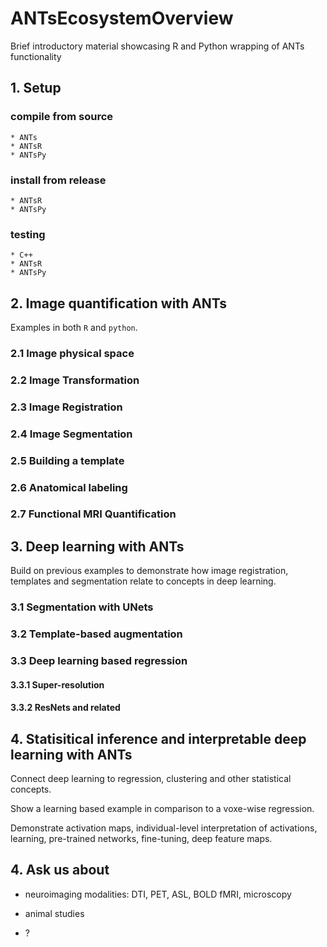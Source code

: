 # ANTsEcosystemOverview
Brief introductory material showcasing R and Python wrapping of ANTs functionality


## 1. Setup

### compile from source

    * ANTs
    * ANTsR
    * ANTsPy
    
### install from release

    * ANTsR
    * ANTsPy
    
### testing

    * C++
    * ANTsR
    * ANTsPy
    
## 2. Image quantification with ANTs

Examples in both `R` and `python`.

### 2.1 Image physical space


### 2.2 Image Transformation

### 2.3 Image Registration

### 2.4 Image Segmentation

### 2.5 Building a template

### 2.6 Anatomical labeling

### 2.7 Functional MRI Quantification


## 3. Deep learning with ANTs

Build on previous examples to demonstrate how image registration, templates and segmentation relate to concepts in deep learning.

### 3.1 Segmentation with UNets

### 3.2 Template-based augmentation

### 3.3 Deep learning based regression

#### 3.3.1 Super-resolution

#### 3.3.2 ResNets and related

## 4. Statisitical inference and interpretable deep learning with ANTs

Connect deep learning to regression, clustering and other statistical concepts.

Show a learning based example in comparison to a voxe-wise regression.

Demonstrate activation maps, individual-level interpretation of activations, learning, pre-trained networks, fine-tuning, deep feature maps.  


## 4. Ask us about

* neuroimaging modalities:  DTI, PET, ASL, BOLD fMRI, microscopy

* animal studies

* ?


